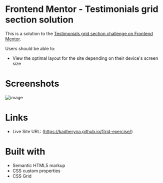 # Frontend Mentor - Testimonials grid section solution

This is a solution to the [Testimonials grid section challenge on Frontend Mentor](https://www.frontendmentor.io/challenges/testimonials-grid-section-Nnw6J7Un7).

Users should be able to:

- View the optimal layout for the site depending on their device's screen size

# Screenshots

![image](https://user-images.githubusercontent.com/72280779/132950231-5798f1f8-e3b6-4beb-8366-7f025dc1d6d2.png)

# Links

- Live Site URL: (https://kadheryna.github.io/Grid-exercise/)

# Built with

- Semantic HTML5 markup
- CSS custom properties
- CSS Grid
